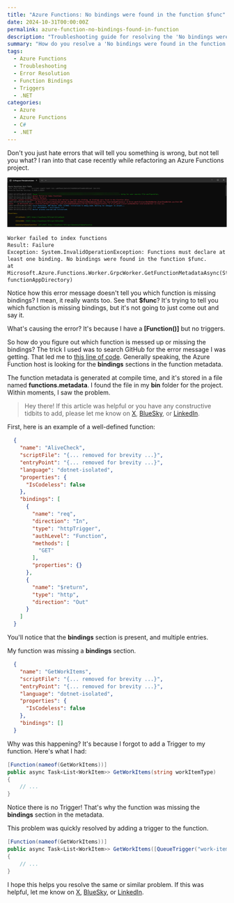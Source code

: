 ```yaml
---
title: "Azure Functions: No bindings were found in the function $func"
date: 2024-10-31T00:00:00Z
permalink: azure-function-no-bindings-found-in-function
description: "Troubleshooting guide for resolving the 'No bindings were found in the function' error in Azure Functions when missing triggers."
summary: "How do you resolve a 'No bindings were found in the function $func' error when using Azure Functions?"
tags:
  - Azure Functions
  - Troubleshooting
  - Error Resolution
  - Function Bindings
  - Triggers
  - .NET
categories:
  - Azure
  - Azure Functions
  - C#
  - .NET
---
```


Don't you just hate errors that will tell you something is wrong, but not tell you what?  I ran into that case recently while refactoring an Azure Functions project.  

![No bindings found in function](./images/20241031-azure-functions-host-error.jpg)

```cli
Worker failed to index functions
Result: Failure
Exception: System.InvalidOperationException: Functions must declare at least one binding. No bindings were found in the function $func.
at Microsoft.Azure.Functions.Worker.GrpcWorker.GetFunctionMetadataAsync(String functionAppDirectory) 
```

Notice how this error message doesn't tell you which function is missing bindings?  I mean, it really wants too.  See that **$func**?  It's trying to tell you which function is missing bindings, but it's not going to just come out and say it.

What's causing the error? It's because I have a **[Function()]** but no triggers.  

So how do you figure out which function is messed up or missing the bindings?  The trick I used was to search GitHub for the error message I was getting.  That led me to [this line of code](https://github.com/Azure/azure-functions-dotnet-worker/blob/main/sdk/FunctionMetadataLoaderExtension/FunctionMetadataJsonReader.cs#L29).  Generally speaking, the Azure Function host is looking for the **bindings** sections in the function metadata.

The function metadata is generated at compile time, and it's stored in a file named **functions.metadata**.  I found the file in my **bin** folder for the project.  Within moments, I saw the problem.

> Hey there!  If this article was helpful or you have any constructive tidbits to add, please let me know on [X](https://x.com/1kevgriff), [BlueSky](https://bsky.app/profile/consultwithgriff.com), or [LinkedIn](https://www.linkedin.com/in/1kevgriff/).

First, here is an example of a well-defined function:

```json
  {
    "name": "AliveCheck",
    "scriptFile": "{... removed for brevity ...}",
    "entryPoint": "{... removed for brevity ...}",
    "language": "dotnet-isolated",
    "properties": {
      "IsCodeless": false
    },
    "bindings": [
      {
        "name": "req",
        "direction": "In",
        "type": "httpTrigger",
        "authLevel": "Function",
        "methods": [
          "GET"
        ],
        "properties": {}
      },
      {
        "name": "$return",
        "type": "http",
        "direction": "Out"
      }
    ]
  }
```

You'll notice that the **bindings** section is present, and multiple entries.

My function was missing a **bindings** section.

```json
  {
    "name": "GetWorkItems",
    "scriptFile": "{... removed for brevity ...}",
    "entryPoint": "{... removed for brevity ...}",
    "language": "dotnet-isolated",
    "properties": {
      "IsCodeless": false
    },
    "bindings": []
  }
```

Why was this happening?  It's because I forgot to add a Trigger to my function.  Here's what I had:

```csharp
[Function(nameof(GetWorkItems))]
public async Task<List<WorkItem>> GetWorkItems(string workItemType)
{
    // ...    
}
```

Notice there is no Trigger!  That's why the function was missing the **bindings** section in the metadata.

This problem was quickly resolved by adding a trigger to the function.

```csharp
[Function(nameof(GetWorkItems))]
public async Task<List<WorkItem>> GetWorkItems([QueueTrigger("work-items")] string workItemType)
{
    // ...
}
```

I hope this helps you resolve the same or similar problem.  If this was helpful, let me know on [X](https://x.com/1kevgriff), [BlueSky](https://bsky.app/profile/consultwithgriff.com), or [LinkedIn](https://www.linkedin.com/in/1kevgriff/).
